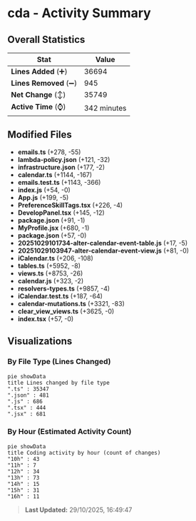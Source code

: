 # cda - Activity Summary 

## Overall Statistics

| Stat                   | Value                                                             |
| ---------------------- | ----------------------------------------------------------------- |
| **Lines Added** (➕)   | 36694                                          |
| **Lines Removed** (➖) | 945                                        |
| **Net Change** (↕)    | 35749                |
| **Active Time** (⌚)   | 342 minutes |


## Modified Files
- **emails.ts** (+278, -55)
- **lambda-policy.json** (+121, -32)
- **infrastructure.json** (+177, -2)
- **calendar.ts** (+1144, -167)
- **emails.test.ts** (+1143, -366)
- **index.js** (+54, -0)
- **App.js** (+199, -5)
- **PreferenceSkillTags.tsx** (+226, -4)
- **DevelopPanel.tsx** (+145, -12)
- **package.json** (+91, -1)
- **MyProfile.jsx** (+680, -1)
- **package.json** (+57, -0)
- **20251029101734-alter-calendar-event-table.js** (+17, -5)
- **20251029103947-alter-calendar-event-view.js** (+81, -0)
- **iCalendar.ts** (+206, -108)
- **tables.ts** (+5952, -8)
- **views.ts** (+8753, -26)
- **calendar.js** (+323, -2)
- **resolvers-types.ts** (+9857, -4)
- **iCalendar.test.ts** (+187, -64)
- **calendar-mutations.ts** (+3321, -83)
- **clear_view_views.ts** (+3625, -0)
- **index.tsx** (+57, -0)

## Visualizations

### By File Type (Lines Changed)

```mermaid
pie showData
title Lines changed by file type
".ts" : 35347
".json" : 481
".js" : 686
".tsx" : 444
".jsx" : 681
```

### By Hour (Estimated Activity Count)

```mermaid
pie showData
title Coding activity by hour (count of changes)
"10h" : 43
"11h" : 7
"12h" : 34
"13h" : 73
"14h" : 15
"15h" : 31
"16h" : 11
```


> **Last Updated:** 29/10/2025, 16:49:47